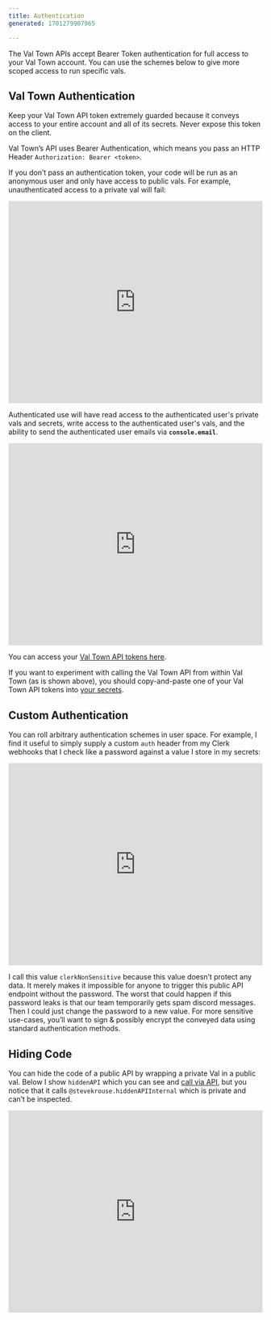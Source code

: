 ```yaml
---
title: Authentication
generated: 1701279907965

---
```


The Val Town APIs accept Bearer Token authentication for full access to your Val Town account. You can use the schemes below to give more scoped access to run specific vals.

## Val Town Authentication

Keep your Val Town API token extremely guarded because it conveys access to your entire account and all of its secrets. Never expose this token on the client.

Val Town’s API uses Bearer Authentication, which means you pass an HTTP Header `Authorization: Bearer <token>`.

If you don’t pass an authentication token, your code will be run as an anonymous user and only have access to public vals. For example, unauthenticated access to a private val will fail:

<div class="not-content">
  <iframe src="https://www.val.town/embed/stevekrouse.privateAPIUnauthenticated" width="100%" frameborder="no" style="height: 400px;">
    &#x20;
  </iframe>
</div>

Authenticated use will have read access to the authenticated user's private vals and secrets, write access to the authenticated user's vals, and the ability to send the authenticated user emails via **`console.email`**.

<div class="not-content">
  <iframe src="https://www.val.town/embed/stevekrouse.privateAPIAuthenticated" width="100%" frameborder="no" style="height: 400px;">
    &#x20;
  </iframe>
</div>

You can access your [Val Town API tokens here](https://www.val.town/settings/api).

If you want to experiment with calling the Val Town API from within Val Town (as is shown above), you should copy-and-paste one of your Val Town API tokens into [your secrets](https://www.val.town/settings/secrets).

## Custom Authentication

You can roll arbitrary authentication schemes in user space. For example, I find it useful to simply supply a custom `auth` header from my Clerk webhooks that I check like a password against a value I store in my secrets:

<div class="not-content">
  <iframe src="https://www.val.town/embed/stevekrouse.handleDiscordNewUser" width="100%" frameborder="no" style="height: 400px;">
    &#x20;
  </iframe>
</div>

I call this value `clerkNonSensitive` because this value doesn’t protect any data. It merely makes it impossible for anyone to trigger this public API endpoint without the password. The worst that could happen if this password leaks is that our team temporarily gets spam discord messages. Then I could just change the password to a new value. For more sensitive use-cases, you’ll want to sign & possibly encrypt the conveyed data using standard authentication methods.

## Hiding Code

You can hide the code of a public API by wrapping a private Val in a public val. Below I show `hiddenAPI` which you can see and [call via API](https://api.val.town/v1/run/stevekrouse.hiddenAPI?args=[%22hi%22]), but you notice that it calls `@stevekrouse.hiddenAPIInternal` which is private and can’t be inspected.

<div class="not-content">
  <iframe src="https://www.val.town/embed/stevekrouse.hiddenAPI" width="100%" frameborder="no" style="height: 400px;">
    &#x20;
  </iframe>
</div>
